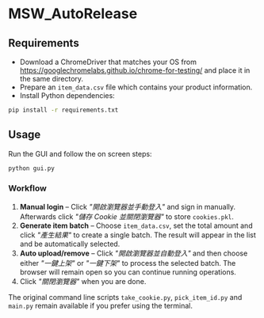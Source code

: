 # MSW_AutoRelease

## Requirements
- Download a ChromeDriver that matches your OS from
  <https://googlechromelabs.github.io/chrome-for-testing/> and place it in the
  same directory.
- Prepare an `item_data.csv` file which contains your product information.
- Install Python dependencies:

```bash
pip install -r requirements.txt
```

## Usage
Run the GUI and follow the on screen steps:

```bash
python gui.py
```

### Workflow
1. **Manual login** – Click *"開啟瀏覽器並手動登入"* and sign in manually.
   Afterwards click *"儲存 Cookie 並關閉瀏覽器"* to store `cookies.pkl`.
2. **Generate item batch** – Choose `item_data.csv`, set the total amount and
   click *"產生結果"* to create a single batch. The result will appear in the
   list and be automatically selected.
3. **Auto upload/remove** – Click *"開啟瀏覽器並自動登入"* and then choose either
   *"一鍵上架"* or *"一鍵下架"* to process the selected batch. The browser will
   remain open so you can continue running operations.
4. Click *"關閉瀏覽器"* when you are done.

The original command line scripts `take_cookie.py`, `pick_item_id.py` and
`main.py` remain available if you prefer using the terminal.
